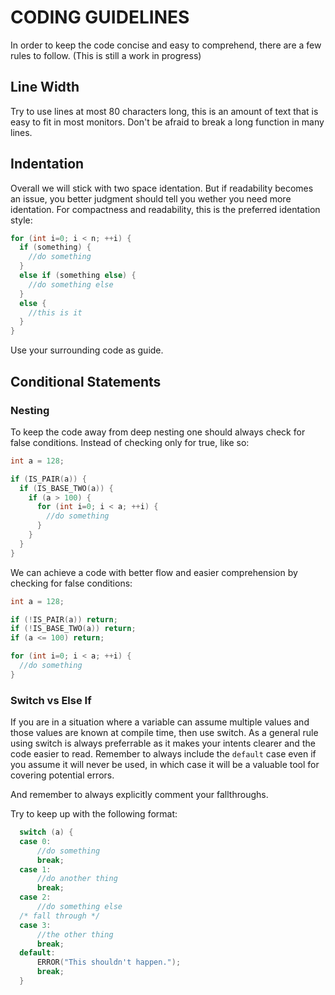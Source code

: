 # CODING GUIDELINES

In order to keep the code concise and easy to comprehend, there are a few rules to follow. (This is still a work in progress)

## Line Width

Try to use lines at most 80 characters long, this is an amount of text that is easy to fit in most monitors. Don't be afraid to break a long function in many lines.

## Indentation

Overall we will stick with two space identation. But if readability becomes an issue, you better judgment should tell you wether you need more identation. For compactness and readability, this is the preferred identation style:

```c
for (int i=0; i < n; ++i) {
  if (something) {
    //do something
  }
  else if (something else) {
    //do something else
  } 
  else {
    //this is it
  }
}
```
Use your surrounding code as guide.

## Conditional Statements

### Nesting

To keep the code away from deep nesting one should always check for false conditions. Instead of checking only for true, like so:

```c
int a = 128;

if (IS_PAIR(a)) {
  if (IS_BASE_TWO(a)) {
    if (a > 100) {
      for (int i=0; i < a; ++i) {
        //do something
      }
    }
  }
}
```

We can achieve a code with better flow and easier comprehension by checking for false conditions:

```c
int a = 128;

if (!IS_PAIR(a)) return;
if (!IS_BASE_TWO(a)) return;
if (a <= 100) return;

for (int i=0; i < a; ++i) {
  //do something
}
```

### Switch vs Else If

If you are in a situation where a variable can assume multiple values and those values are known at compile time, then use switch. As a general rule using switch is always preferrable as it makes your intents clearer and the code easier to read. Remember to always include the `default` case even if you assume it will never be used, in which case it will be a valuable tool for covering potential errors.

And remember to always explicitly comment your fallthroughs.

Try to keep up with the following format:

```c
  switch (a) {
  case 0:
      //do something
      break;
  case 1:
      //do another thing
      break;
  case 2:
      //do something else
  /* fall through */
  case 3:
      //the other thing
      break;
  default:
      ERROR("This shouldn't happen.");
      break;
  }
```
